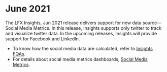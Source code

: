 # June 2021

The LFX Insights, Jun 2021 release delivers support for new data source— Social Media Metrics. In this release, Insights supports only twitter to track and visualize twitter data. In the upcoming releases, Insights will provide support for Facebook and LinkedIn. 

* To know how the social media data are calculated, refer to [Insights FQAs](../insights-faqs.md#how-does-insights-collect-social-media-metrics-data).
* For details about social media metrics dashboards, [Social Media Metrics](../social-media-metrics.md).

